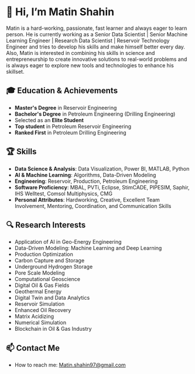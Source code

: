 # 👋 Hi, I’m Matin Shahin  

Matin is a hard-working, passionate, fast learner and always eager to learn person. He is currently working as a Senior Data Scientist | Senior Machine Learning Engineer | Research Data Scientist | Reservoir Technology Engineer and tries to develop his skills and make himself better every day. Also, Matin is interested in combining his skills in science and entrepreneurship to create innovative solutions to real-world problems and is always eager to explore new tools and technologies to enhance his skillset.  

## 🎓 Education & Achievements  
- **Master's Degree** in Reservoir Engineering  
- **Bachelor's Degree** in Petroleum Engineering (Drilling Engineering)  
- Selected as an **Elite Student**  
- **Top student** in Petroleum Reservoir Engineering  
- **Ranked First** in Petroleum Drilling Engineering  

## 🏆 Skills  
- **Data Science & Analysis**: Data Visualization, Power BI, MATLAB, Python  
- **AI & Machine Learning**: Algorithms, Data-Driven Modeling  
- **Engineering**: Reservoir, Production, Petroleum Engineering  
- **Software Proficiency**: MBAL, PVTi, Eclipse, StimCADE, PIPESIM, Saphir, IHS Welltest, Comsol Multiphysics, CMG  
- **Personal Attributes**: Hardworking, Creative, Excellent Team Involvement, Mentoring, Coordination, and Communication Skills  

## 🔍 Research Interests  
- Application of AI in Geo-Energy Engineering  
- Data-Driven Modeling: Machine Learning and Deep Learning  
- Production Optimization  
- Carbon Capture and Storage  
- Underground Hydrogen Storage  
- Pore Scale Modeling  
- Computational Geoscience  
- Digital Oil & Gas Fields  
- Geothermal Energy  
- Digital Twin and Data Analytics  
- Reservoir Simulation  
- Enhanced Oil Recovery  
- Matrix Acidizing  
- Numerical Simulation  
- Blockchain in Oil & Gas Industry  

## 📫 Contact Me  
- How to reach me: Matin.shahin97@gmail.com


<!---
MatinShahin/MatinShahin is a ✨ special ✨ repository because its `README.md` (this file) appears on your GitHub profile.
You can click the Preview link to take a look at your changes.
--->
